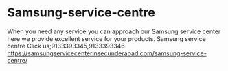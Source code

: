 # Samsung-service-centre
When you need any service you can approach our Samsung service center here we provide excellent service for your products. Samsung service centre Click us;9133393345,9133393346   https://samsungservicecenterinsecunderabad.com/samsung-service-centre/

